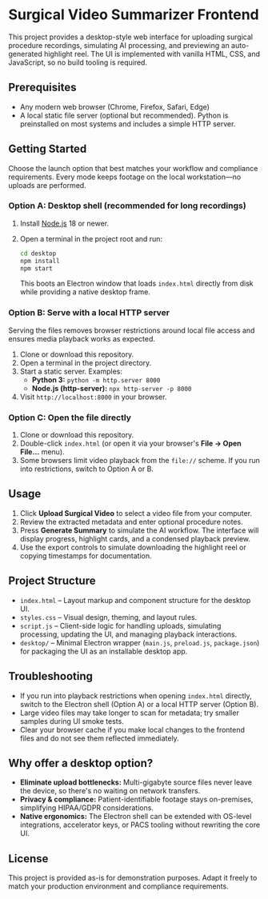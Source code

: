 # Surgical Video Summarizer Frontend

This project provides a desktop-style web interface for uploading surgical procedure recordings, simulating AI processing, and previewing an auto-generated highlight reel. The UI is implemented with vanilla HTML, CSS, and JavaScript, so no build tooling is required.

## Prerequisites

- Any modern web browser (Chrome, Firefox, Safari, Edge)
- A local static file server (optional but recommended). Python is preinstalled on most systems and includes a simple HTTP server.

## Getting Started

Choose the launch option that best matches your workflow and compliance requirements. Every mode keeps footage on the local workstation—no uploads are performed.

### Option A: Desktop shell (recommended for long recordings)
1. Install [Node.js](https://nodejs.org/) 18 or newer.
2. Open a terminal in the project root and run:

   ```bash
   cd desktop
   npm install
   npm start
   ```

   This boots an Electron window that loads `index.html` directly from disk while providing a native desktop frame.

### Option B: Serve with a local HTTP server
Serving the files removes browser restrictions around local file access and ensures media playback works as expected.

1. Clone or download this repository.
2. Open a terminal in the project directory.
3. Start a static server. Examples:
   - **Python 3:** `python -m http.server 8000`
   - **Node.js (http-server):** `npx http-server -p 8000`
4. Visit `http://localhost:8000` in your browser.

### Option C: Open the file directly
1. Clone or download this repository.
2. Double-click `index.html` (or open it via your browser's **File → Open File…** menu).
3. Some browsers limit video playback from the `file://` scheme. If you run into restrictions, switch to Option A or B.

## Usage

1. Click **Upload Surgical Video** to select a video file from your computer.
2. Review the extracted metadata and enter optional procedure notes.
3. Press **Generate Summary** to simulate the AI workflow. The interface will display progress, highlight cards, and a condensed playback preview.
4. Use the export controls to simulate downloading the highlight reel or copying timestamps for documentation.

## Project Structure

- `index.html` – Layout markup and component structure for the desktop UI.
- `styles.css` – Visual design, theming, and layout rules.
- `script.js` – Client-side logic for handling uploads, simulating processing, updating the UI, and managing playback interactions.
- `desktop/` – Minimal Electron wrapper (`main.js`, `preload.js`, `package.json`) for packaging the UI as an installable desktop app.

## Troubleshooting

- If you run into playback restrictions when opening `index.html` directly, switch to the Electron shell (Option A) or a local HTTP server (Option B).
- Large video files may take longer to scan for metadata; try smaller samples during UI smoke tests.
- Clear your browser cache if you make local changes to the frontend files and do not see them reflected immediately.

## Why offer a desktop option?

- **Eliminate upload bottlenecks:** Multi-gigabyte source files never leave the device, so there's no waiting on network transfers.
- **Privacy & compliance:** Patient-identifiable footage stays on-premises, simplifying HIPAA/GDPR considerations.
- **Native ergonomics:** The Electron shell can be extended with OS-level integrations, accelerator keys, or PACS tooling without rewriting the core UI.

## License

This project is provided as-is for demonstration purposes. Adapt it freely to match your production environment and compliance requirements.
